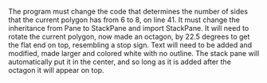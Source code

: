 The program must change the code that determines the number of sides that the current polygon has from 6 to 8, on line 41. It must change the inheritance from Pane to StackPane and import StackPane. It will need to rotate the current polygon, now made an octagon, by 22.5 degrees to get the flat end on top, resembling a stop sign. Text will need to be added and modified, made larger and colored white with no outline. The stack pane will automatically put it in the center, and so long as it is added after the octagon it will appear on top. 